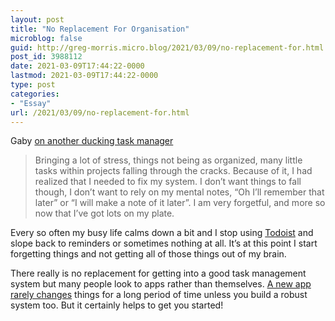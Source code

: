 ```yaml
---
layout: post
title: "No Replacement For Organisation"
microblog: false
guid: http://greg-morris.micro.blog/2021/03/09/no-replacement-for.html
post_id: 3988112
date: 2021-03-09T17:44:22-0000
lastmod: 2021-03-09T17:44:22-0000
type: post
categories:
- "Essay"
url: /2021/03/09/no-replacement-for.html
---
```

<!--kg-card-begin: html--><p>Gaby <a href="https://gabz.me/2021/03/09/another-ducking-task.html">on another ducking task manager</a></p>
<blockquote><p>
  Bringing a lot of stress, things not being as organized, many little tasks within projects falling through the cracks. Because of it, I had realized that I needed to fix my system. I don’t want things to fall though, I don’t want to rely on my mental notes, “Oh I’ll remember that later” or “I will make a note of it later”. I am very forgetful, and more so now that I’ve got lots on my plate.
</p></blockquote>
<p>Every so often my busy life calms down a bit and I stop using <a href="https://gr36.com/todoist-organise-my-life/">Todoist</a> and slope back to reminders or sometimes nothing at all. It’s at this point I start forgetting things and not getting all of those things out of my brain.</p>
<p>There really is no replacement for getting into a good task management system but many people look to apps rather than themselves. <a href="https://gr36.com/a-new-productivity-app-wont-make-you-more-productive/">A new app rarely changes</a> things for a long period of time unless you build a robust system too. But it certainly helps to get you started!</p>
<!--kg-card-end: html-->
